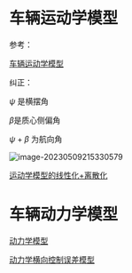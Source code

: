 # 车辆运动学模型



参考：

[车辆运动学模型](https://blog.csdn.net/weixin_42301220/article/details/124747072)

纠正：

$\psi$ 是横摆角

$\beta$是质心侧偏角

$\psi+\beta$ 为航向角



<img src="https://gitee.com/czjaixuexi/typora_pictures/raw/master/img/202305092240841.png" alt="image-20230509215330579"  />



[运动学模型的线性化+离散化](https://windses.blog.csdn.net/article/details/103463683)



# 车辆动力学模型

 [动力学模型](notebook/自动驾驶控制算法第三讲2.pdf) 

 [动力学横向控制误差模型](notebook/自动驾驶控制算法第四讲2.pdf) 